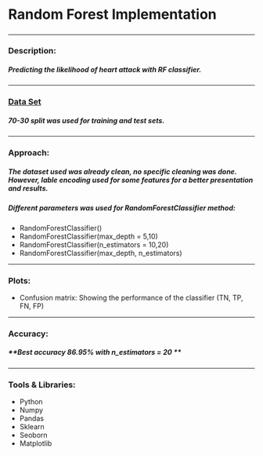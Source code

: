 # Random Forest Implementation
#####
---
### Description:
##### Predicting the likelihood of heart attack with RF classifier.
---
### <a href='https://www.kaggle.com/fedesoriano/heart-failure-prediction'>Data Set</a>
##### 70-30 split was used for training and test sets.
---
### Approach:
##### The dataset used was already clean, no specific cleaning was done. However, lable encoding used for some features for a better presentation and results. 
##### Different parameters was used for RandomForestClassifier method: 
* RandomForestClassifier()
* RandomForestClassifier(max_depth = 5,10) 
* RandomForestClassifier(n_estimators = 10,20)
* RandomForestClassifier(max_depth, n_estimators)
---
### Plots:
* Confusion matrix: Showing the performance of the classifier (TN, TP, FN, FP)
---
### Accuracy:
##### **Best accuracy *86.95%* with n_estimators = 20 **
---
### Tools & Libraries:
* Python
* Numpy
* Pandas
* Sklearn
* Seoborn
* Matplotlib
